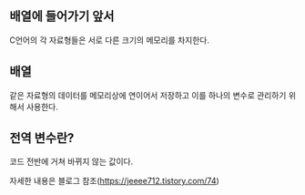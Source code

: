 ## 배열에 들어가기 앞서

C언어의 각 자료형들은 서로 다른 크기의 메모리를 차지한다.

## 배열

같은 자료형의 데이터를 메모리상에 연이어서 저장하고 이를 하나의 변수로 관리하기 위해서 사용한다.

## 전역 변수란?

코드 전반에 거쳐 바뀌지 않는 값이다.

자세한 내용은 블로그 참조(https://jeeee712.tistory.com/74)

